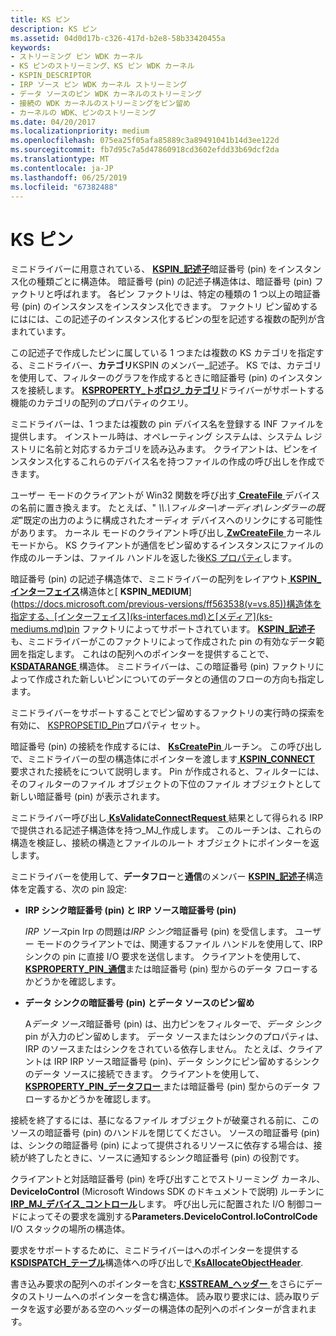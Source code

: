 ```yaml
---
title: KS ピン
description: KS ピン
ms.assetid: 04d0d17b-c326-417d-b2e8-58b33420455a
keywords:
- ストリーミング ピン WDK カーネル
- KS ピンのストリーミング、KS ピン WDK カーネル
- KSPIN_DESCRIPTOR
- IRP ソース ピン WDK カーネル ストリーミング
- データ ソースのピン WDK カーネルのストリーミング
- 接続の WDK カーネルのストリーミングをピン留め
- カーネルの WDK、ピンのストリーミング
ms.date: 04/20/2017
ms.localizationpriority: medium
ms.openlocfilehash: 075ea25f05afa85889c3a89491041b14d3ee122d
ms.sourcegitcommit: fb7d95c7a5d47860918cd3602efdd33b69dcf2da
ms.translationtype: MT
ms.contentlocale: ja-JP
ms.lasthandoff: 06/25/2019
ms.locfileid: "67382488"
---
```

# <a name="ks-pins"></a>KS ピン





ミニドライバーに用意されている、 [ **KSPIN\_記述子**](https://docs.microsoft.com/windows-hardware/drivers/ddi/content/ks/ns-ks-kspin_descriptor)暗証番号 (pin) をインスタンス化の種類ごとに構造体。 暗証番号 (pin) の記述子構造体は、暗証番号 (pin) ファクトリと呼ばれます。 各ピン ファクトリは、特定の種類の 1 つ以上の暗証番号 (pin) のインスタンスをインスタンス化できます。 ファクトリ ピン留めするにはには、この記述子のインスタンス化するピンの型を記述する複数の配列が含まれています。

この記述子で作成したピンに属している 1 つまたは複数の KS カテゴリを指定する、ミニドライバー、**カテゴリ**KSPIN のメンバー\_記述子。 KS では、カテゴリを使用して、フィルターのグラフを作成するときに暗証番号 (pin) のインスタンスを接続します。 [ **KSPROPERTY\_トポロジ\_カテゴリ**](https://docs.microsoft.com/windows-hardware/drivers/stream/ksproperty-topology-categories)ドライバーがサポートする機能のカテゴリの配列のプロパティのクエリ。

ミニドライバーは、1 つまたは複数の pin デバイス名を登録する INF ファイルを提供します。 インストール時は、オペレーティング システムは、システム レジストリに名前と対応するカテゴリを読み込みます。 クライアントは、ピンをインスタンス化するこれらのデバイス名を持つファイルの作成の呼び出しを作成できます。

ユーザー モードのクライアントが Win32 関数を呼び出す[ **CreateFile** ](https://docs.microsoft.com/windows/desktop/api/fileapi/nf-fileapi-createfilea)デバイスの名前に置き換えます。 たとえば、" *\\\\.\\フィルター\\オーディオ\\レンダラーの既定*"既定の出力のように構成されたオーディオ デバイスへのリンクにする可能性があります。 カーネル モードのクライアント呼び出し[ **ZwCreateFile** ](https://docs.microsoft.com/windows-hardware/drivers/ddi/content/ntifs/nf-ntifs-ntcreatefile)カーネル モードから。 KS クライアントが通信をピン留めするインスタンスにファイルの作成のルーチンは、ファイル ハンドルを返した後[KS プロパティ](ks-properties.md)します。

暗証番号 (pin) の記述子構造体で、ミニドライバーの配列をレイアウト[ **KSPIN\_インターフェイス**](https://docs.microsoft.com/previous-versions/ff563537(v=vs.85))構造体と[ **KSPIN\_MEDIUM**](https://docs.microsoft.com/previous-versions/ff563538(v=vs.85))構造体を指定する、[インターフェイス](ks-interfaces.md)と[メディア](ks-mediums.md)pin ファクトリによってサポートされています。 [**KSPIN\_記述子**](https://docs.microsoft.com/windows-hardware/drivers/ddi/content/ks/ns-ks-kspin_descriptor)も、ミニドライバーがこのファクトリによって作成された pin の有効なデータ範囲を指定します。 これはの配列へのポインターを提供することで、 [ **KSDATARANGE** ](https://docs.microsoft.com/previous-versions/ff561658(v=vs.85))構造体。 ミニドライバーは、この暗証番号 (pin) ファクトリによって作成された新しいピンについてのデータとの通信のフローの方向も指定します。

ミニドライバーをサポートすることでピン留めするファクトリの実行時の探索を有効に、 [KSPROPSETID\_Pin](https://docs.microsoft.com/windows-hardware/drivers/stream/kspropsetid-pin)プロパティ セット。

暗証番号 (pin) の接続を作成するには、 [ **KsCreatePin** ](https://docs.microsoft.com/windows-hardware/drivers/ddi/content/ks/nf-ks-kscreatepin)ルーチン。 この呼び出しで、ミニドライバーの型の構造体にポインターを渡します[ **KSPIN\_CONNECT** ](https://docs.microsoft.com/windows-hardware/drivers/ddi/content/ks/ns-ks-kspin_connect)要求された接続をについて説明します。 Pin が作成されると、フィルターには、そのフィルターのファイル オブジェクトの下位のファイル オブジェクトとして新しい暗証番号 (pin) が表示されます。

ミニドライバー呼び出し[ **KsValidateConnectRequest** ](https://docs.microsoft.com/windows-hardware/drivers/ddi/content/ks/nf-ks-ksvalidateconnectrequest)結果として得られる IRP で提供される記述子構造体を持つ\_MJ\_作成します。 このルーチンは、これらの構造を検証し、接続の構造とファイルのルート オブジェクトにポインターを返します。

ミニドライバーを使用して、**データフロー**と**通信**のメンバー [ **KSPIN\_記述子**](https://docs.microsoft.com/windows-hardware/drivers/ddi/content/ks/ns-ks-kspin_descriptor)構造体を定義する、次の pin 設定:

-   **IRP シンク暗証番号 (pin) と IRP ソース暗証番号 (pin)**

    *IRP ソース*pin Irp の問題は*IRP シンク*暗証番号 (pin) を受信します。 ユーザー モードのクライアントでは、関連するファイル ハンドルを使用して、IRP シンクの pin に直接 I/O 要求を送信します。 クライアントを使用して、 [ **KSPROPERTY\_PIN\_通信**](https://docs.microsoft.com/windows-hardware/drivers/stream/ksproperty-pin-communication)または暗証番号 (pin) 型からのデータ フローするかどうかを確認します。

-   **データ シンクの暗証番号 (pin) とデータ ソースのピン留め**

    A*データ ソース*暗証番号 (pin) は、出力ピンをフィルターで、*データ シンク*pin が入力のピン留めします。 データ ソースまたはシンクのプロパティは、IRP のソースまたはシンクをされている依存しません。 たとえば、クライアントは IRP IRP ソース暗証番号 (pin)、データ シンクにピン留めするシンクのデータ ソースに接続できます。 クライアントを使用して、 [ **KSPROPERTY\_PIN\_データフロー** ](https://docs.microsoft.com/windows-hardware/drivers/stream/ksproperty-pin-dataflow)または暗証番号 (pin) 型からのデータ フローするかどうかを確認します。

接続を終了するには、基になるファイル オブジェクトが破棄される前に、このソースの暗証番号 (pin) のハンドルを閉じてください。 ソースの暗証番号 (pin) は、シンクの暗証番号 (pin) によって提供されるリソースに依存する場合は、接続が終了したときに、ソースに通知するシンク暗証番号 (pin) の役割です。

クライアントと対話暗証番号 (pin) を呼び出すことでストリーミング カーネル、 **DeviceIoControl** (Microsoft Windows SDK のドキュメントで説明) ルーチンに[ **IRP\_MJ\_デバイス\_コントロール**](https://docs.microsoft.com/windows-hardware/drivers/kernel/irp-mj-device-control)します。 呼び出し元に配置された I/O 制御コードによってその要求を識別する**Parameters.DeviceIoControl.IoControlCode** I/O スタックの場所の構造体。

要求をサポートするために、ミニドライバーはへのポインターを提供する[ **KSDISPATCH\_テーブル**](https://docs.microsoft.com/windows-hardware/drivers/ddi/content/ks/ns-ks-ksdispatch_table)構造体への呼び出しで[ **KsAllocateObjectHeader**](https://docs.microsoft.com/windows-hardware/drivers/ddi/content/ks/nf-ks-ksallocateobjectheader).

書き込み要求の配列へのポインターを含む[ **KSSTREAM\_ヘッダー** ](https://docs.microsoft.com/windows-hardware/drivers/ddi/content/ks/ns-ks-ksstream_header)をさらにデータのストリームへのポインターを含む構造体。 読み取り要求には、読み取りデータを返す必要がある空のヘッダーの構造体の配列へのポインターが含まれます。

 

 




